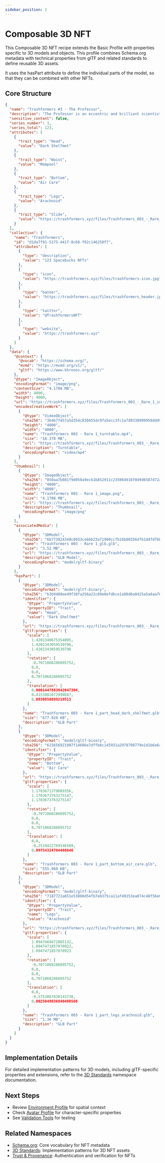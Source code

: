```yaml
---
sidebar_position: 2
---
```


# Composable 3D NFT

This Composable 3D NFT recipe extends the Basic Profile with properties specific to 3D models and objects. This profile combines
Schema.org metadata with technical properties from glTF and related standards to define reusable 3D assets.

It uses the hasPart attribute to define the individual parts of the model, so that they can be combined with other NFTs.

## Core Structure

```json
{
  "name": "Trashformers #3 - The Professor",
  "description": "The Professor is an eccentric and brilliant scientist with spider-like metallic legs and a body made from a smuggled ipe wood shelf, obsessed with the properties of garbage and pioneering the field of \"Quantum Garbology,\" which makes him a valuable, though absent-minded, ally to the Trashformers.",
  "sensitive_content": false,
  "series_number": 3,
  "series_total": 123,
  "attributes": [
    {
      "trait_type": "Head",
      "value": "Dark Shelfmet"
    },
    {
      "trait_type": "Waist",
      "value": "Mempool"
    },
    {
      "trait_type": "Bottom",
      "value": "Air Care"
    },
    {
      "trait_type": "Legs",
      "value": "Arachnoid"
    },
    {
      "trait_type": "Slide",
      "value": "https://trashformers.xyz/files/Trashformers_003_-_Rare_1_slide.png"
    }
  ],
  "collection": {
    "name": "Trashformers",
    "id": "d1da7f91-5175-441f-8c68-f02c146250f7",
    "attributes": [
      {
        "type": "description",
        "value": "123 Spacebucks NFTs"
      },
      {
        "type": "icon",
        "value": "https://trashformers.xyz/files/trashformers-icon.jpg"
      },
      {
        "type": "banner",
        "value": "https://trashformers.xyz/files/trashformers_header.jpg"
      },
      {
        "type": "twitter",
        "value": "@TrashformersNFT"
      },
      {
        "type": "website",
        "value": "https://trashformers.xyz"
      }
    ]
  },
  "data": {
    "@context": {
      "@vocab": "https://schema.org/",
      "mvmd": "https://mvmd.org/v1/",
      "gltf": "https://www.khronos.org/gltf/"
    },
    "@type": "ImageObject",
    "encodingFormat": "image/png",
    "contentSize": "4.1708 MB",
    "width": 4000,
    "height": 4000,
    "url": "https://trashformers.xyz/files/Trashformers_003_-_Rare_1_image.png",
    "encodesCreativeWork": [
      {
        "@type": "VideoObject",
        "sha256": "3b4b77d57a5d354c830455dc97a5ecc3fc1a7d9338999958ddd95f5d96fdec23",
        "height": "4000",
        "width": "4000",
        "name": "Trashformers 003 - Rare 1_turntable.mp4",
        "size": "16.378 MB",
        "url": "https://trashformers.xyz/files/Trashformers_003_-_Rare_1_turntable.mp4",
        "description": "Turntable",
        "encodingFormat": "video/mp4"
      }
    ],
    "thumbnail": [
      {
        "@type": "ImageObject",
        "sha256": "050aa7b601f9d050a9ecb1b852911c235064916f0d9d6587d72a3983a2a92564",
        "height": "4000",
        "width": "4000",
        "name": "Trashformers 003 - Rare 1_image.png",
        "size": "4.1708 MB",
        "url": "https://trashformers.xyz/files/Trashformers_003_-_Rare_1_image.png",
        "description": "Thumbnail",
        "encodingFormat": "image/png"
      }
    ],
    "associatedMedia": [
      {
        "@type": "3DModel",
        "sha256": "6b773924348c8933cebbb23a71990ccfb16b00356dfb1ddfd7bbf28ac33e9e04",
        "name": "Trashformers 003 - Rare 1_glb.glb",
        "size": "3.52 MB",
        "url": "https://trashformers.xyz/files/Trashformers_003_-_Rare_1_glb.glb",
        "description": "GLB Model",
        "encodingFormat": "model/gltf-binary"
      }
    ],
    "hasPart": [
      {
        "@type": "3DModel",
        "encodingFormat": "model/gltf-binary",
        "sha256": "b3b9488ee49f38fa256a22c89e8efd6ce1a98d6a0d25a5a6aa76695f0efe7ea9",
        "identifier": {
          "@type": "PropertyValue",
          "propertyID": "Trait",
          "name": "Head",
          "value": "Dark Shelfmet"
        },
        "url": "https://trashformers.xyz/files/Trashformers_003_-_Rare_1_part_head_dark_shelfmet.glb",
        "gltf:properties": {
          "scale": [
            1.4201340675354005,
            1.4201343059539796,
            1.4201343059539796
          ],
          "rotation": [
            -0.7071068286895752,
            0.0,
            0.0,
            0.7071068286895752
          ],
          "translation": [
            0.0001447883842047304,
            0.4153881072998047,
            0.0830850899219513
          ]
        },
        "name": "Trashformers 003 - Rare 1_part_head_dark_shelfmet.glb",
        "size": "677.920 KB",
        "description": "GLB Part"
      },
      {
        "@type": "3DModel",
        "encodingFormat": "model/gltf-binary",
        "sha256": "615656921907f14606e7dffb6c145931a2978798779e1d1b6a6a049f6168b7d2",
        "identifier": {
          "@type": "PropertyValue",
          "propertyID": "Trait",
          "name": "Bottom",
          "value": "Air Care"
        },
        "url": "https://trashformers.xyz/files/Trashformers_003_-_Rare_1_part_bottom_air_care.glb",
        "gltf:properties": {
          "scale": [
            1.1783671379089356,
            1.1783673763275147,
            1.1783673763275147
          ],
          "rotation": [
            -0.7071068286895752,
            0.0,
            0.0,
            0.7071068286895752
          ],
          "translation": [
            0.0,
            -0.2519422769546509,
            0.09754324704408646
          ]
        },
        "name": "Trashformers 003 - Rare 1_part_bottom_air_care.glb",
        "size": "555.960 KB",
        "description": "GLB Part"
      },
      {
        "@type": "3DModel",
        "encodingFormat": "model/gltf-binary",
        "sha256": "7187721a651e53860d54fb7e6375ca11af49153ea074c48f56e08c341a3eab8e",
        "identifier": {
          "@type": "PropertyValue",
          "propertyID": "Trait",
          "name": "Legs",
          "value": "Arachnoid"
        },
        "url": "https://trashformers.xyz/files/Trashformers_003_-_Rare_1_part_legs_arachnoid.glb",
        "gltf:properties": {
          "scale": [
            1.0947469472885132,
            1.0947471857070923,
            1.0947471857070923
          ],
          "rotation": [
            -0.7071068286895752,
            0.0,
            0.0,
            0.7071068286895752
          ],
          "translation": [
            0.0,
            -0.5753867030143738,
            0.0025049836840480568
          ]
        },
        "name": "Trashformers 003 - Rare 1_part_legs_arachnoid.glb",
        "size": "1.36 MB",
        "description": "GLB Part"
      }
    ]
  }
}
```

## Implementation Details

For detailed implementation patterns for 3D models, including glTF-specific properties and extensions, refer to the [3D Standards](../standards/overview.md) namespace documentation.

## Next Steps

- Review [Environment Profile](./scene.md) for spatial context
- Check [Avatar Profile](./avatar.md) for character-specific properties
- See [Validation Tools](../reference/validator.md) for testing

## Related Namespaces

- [Schema.org](../standards/schema-org.md): Core vocabulary for NFT metadata
- [3D Standards](../standards/overview.md): Implementation patterns for 3D NFT assets
- [Trust & Provenance](../standards/overview.md): Authentication and verification for NFTs
